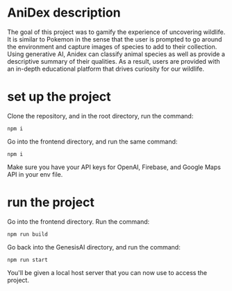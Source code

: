 # AniDex description
The goal of this project was to gamify the experience of uncovering wildlife. It is similar to Pokemon in the sense that the user is prompted to go around the environment and capture images of species to add to their collection. Using generative AI, Anidex can classify animal species as well as provide a descriptive summary of their qualities. As a result, users are provided with an in-depth educational platform that drives curiosity for our wildlife. 


# set up the project
Clone the repository, and in the root directory, run the command:
```
npm i
```
Go into the frontend directory, and run the same command:
```
npm i
```
Make sure you have your API keys for OpenAI, Firebase, and Google Maps API in your env file.

# run the project
Go into the frontend directory. Run the command:
```
npm run build
```
Go back into the GenesisAI directory, and run the command:
```
npm run start
```
You'll be given a local host server that you can now use to access the project.

